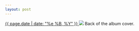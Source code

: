 ```yaml
---
layout: post
---
```


<p>
  <a href="/336">
    <time>{{ page.date | date: "%e %B, %Y" }}</time>
  </a>
  <a href="/336"><img src="{{ site.assets_url }}/336.jpg"/></a>
  <span>Back of the album cover.</span>
</p>
